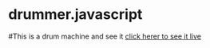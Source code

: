 # drummer.javascript

#This is a drum machine and see it
[click herer to see it live](https://chrisxiang888.github.io/drummer.javascript/)
